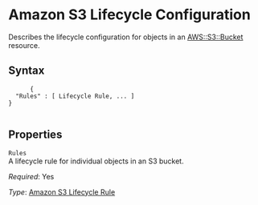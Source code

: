 Amazon S3 Lifecycle Configuration
=================================

Describes the lifecycle configuration for objects in an [AWS::S3::Bucket](aws-properties-s3-bucket.html "AWS::S3::Bucket") resource.

Syntax
------

``` {.programlisting}
      {
  "Rules" : [ Lifecycle Rule, ... ]
}
    
```

Properties
----------

 `Rules`   
A lifecycle rule for individual objects in an S3 bucket.

*Required*: Yes

*Type*: [Amazon S3 Lifecycle Rule](aws-properties-s3-bucket-lifecycleconfig-rule.html "Amazon S3 Lifecycle Rule")


